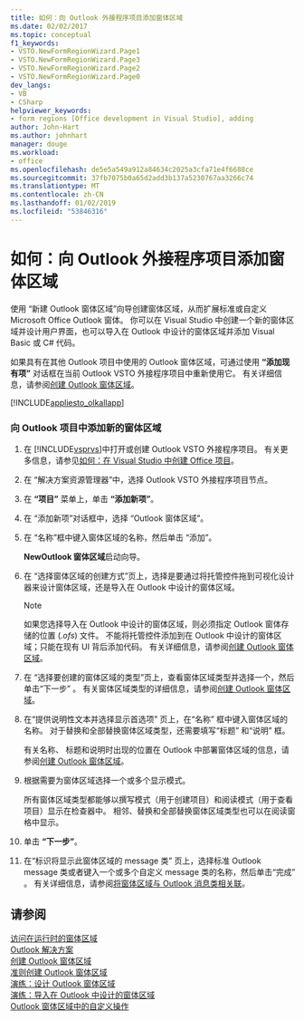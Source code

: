 ```yaml
---
title: 如何：向 Outlook 外接程序项目添加窗体区域
ms.date: 02/02/2017
ms.topic: conceptual
f1_keywords:
- VSTO.NewFormRegionWizard.Page1
- VSTO.NewFormRegionWizard.Page3
- VSTO.NewFormRegionWizard.Page2
- VSTO.NewFormRegionWizard.Page0
dev_langs:
- VB
- CSharp
helpviewer_keywords:
- form regions [Office development in Visual Studio], adding
author: John-Hart
ms.author: johnhart
manager: douge
ms.workload:
- office
ms.openlocfilehash: de5e5a549a912a84634c2025a3cfa71e4f6688ce
ms.sourcegitcommit: 37fb7075b0a65d2add3b137a5230767aa3266c74
ms.translationtype: MT
ms.contentlocale: zh-CN
ms.lasthandoff: 01/02/2019
ms.locfileid: "53846316"
---
```

# <a name="how-to-add-a-form-region-to-an-outlook-add-in-project"></a>如何：向 Outlook 外接程序项目添加窗体区域
  使用  “新建 Outlook 窗体区域”向导创建窗体区域，从而扩展标准或自定义 Microsoft Office Outlook 窗体。 你可以在 Visual Studio 中创建一个新的窗体区域并设计用户界面，也可以导入在 Outlook 中设计的窗体区域并添加 Visual Basic 或 C# 代码。  
  
 如果具有在其他 Outlook 项目中使用的 Outlook 窗体区域，可通过使用 **“添加现有项”** 对话框在当前 Outlook VSTO 外接程序项目中重新使用它。 有关详细信息，请参阅[创建 Outlook 窗体区域](../vsto/creating-outlook-form-regions.md)。  
  
 [!INCLUDE[appliesto_olkallapp](../vsto/includes/appliesto-olkallapp-md.md)]  
  
### <a name="to-add-a-new-form-region-to-an-outlook-project"></a>向 Outlook 项目中添加新的窗体区域  
  
1.  在 [!INCLUDE[vsprvs](../sharepoint/includes/vsprvs-md.md)]中打开或创建 Outlook VSTO 外接程序项目。 有关更多信息，请参见[如何：在 Visual Studio 中创建 Office 项目](../vsto/how-to-create-office-projects-in-visual-studio.md)。  
  
2.  在 “解决方案资源管理器”中，选择 Outlook VSTO 外接程序项目节点。  
  
3.  在 **“项目”** 菜单上，单击 **“添加新项”**。  
  
4.  在  “添加新项”对话框中，选择 “Outlook 窗体区域”。  
  
5.  在  “名称”框中键入窗体区域的名称，然后单击 “添加”。  
  
     **NewOutlook 窗体区域**启动向导。  
  
6.  在  “选择窗体区域的创建方式”页上，选择是要通过将托管控件拖到可视化设计器来设计窗体区域，还是导入在 Outlook 中设计的窗体区域。  
  
    > [!NOTE]  
    >  如果您选择导入在 Outlook 中设计的窗体区域，则必须指定 Outlook 窗体存储的位置 (*.ofs*) 文件。 不能将托管控件添加到在 Outlook 中设计的窗体区域；只能在现有 UI 背后添加代码。 有关详细信息，请参阅[创建 Outlook 窗体区域](../vsto/creating-outlook-form-regions.md)。  
  
7.  在  “选择要创建的窗体区域的类型”页上，查看窗体区域类型并选择一个，然后单击“下一步” 。 有关窗体区域类型的详细信息，请参阅[创建 Outlook 窗体区域](../vsto/creating-outlook-form-regions.md)。  
  
8.  在“提供说明性文本并选择显示首选项”  页上，在“名称”  框中键入窗体区域的名称。 对于替换和全部替换窗体区域类型，还需要填写“标题”  和“说明”  框。  
  
     有关名称、 标题和说明时出现的位置在 Outlook 中部署窗体区域的信息，请参阅[创建 Outlook 窗体区域](../vsto/creating-outlook-form-regions.md)。  
  
9. 根据需要为窗体区域选择一个或多个显示模式。  
  
     所有窗体区域类型都能够以撰写模式（用于创建项目）和阅读模式（用于查看项目）显示在检查器中。 相邻、替换和全部替换窗体区域类型也可以在阅读窗格中显示。  
  
10. 单击 **“下一步”**。  
  
11. 在“标识将显示此窗体区域的 message 类”  页上，选择标准 Outlook message 类或者键入一个或多个自定义 message 类的名称，然后单击“完成” 。 有关详细信息，请参阅[将窗体区域与 Outlook 消息类相关联](../vsto/associating-a-form-region-with-an-outlook-message-class.md)。  
  
## <a name="see-also"></a>请参阅  
 [访问在运行时的窗体区域](../vsto/accessing-a-form-region-at-run-time.md)   
 [Outlook 解决方案](../vsto/outlook-solutions.md)   
 [创建 Outlook 窗体区域](../vsto/creating-outlook-form-regions.md)   
 [准则创建 Outlook 窗体区域](../vsto/guidelines-for-creating-outlook-form-regions.md)   
 [演练：设计 Outlook 窗体区域](../vsto/walkthrough-designing-an-outlook-form-region.md)   
 [演练：导入在 Outlook 中设计的窗体区域](../vsto/walkthrough-importing-a-form-region-that-is-designed-in-outlook.md)   
 [Outlook 窗体区域中的自定义操作](../vsto/custom-actions-in-outlook-form-regions.md)  

